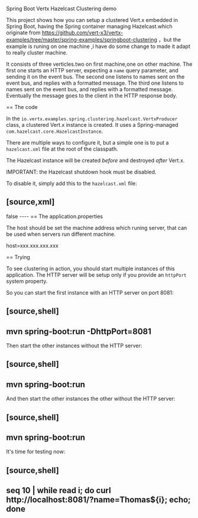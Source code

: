 
Spring Boot Vertx Hazelcast Clustering demo 

This project shows how you can setup a clustered Vert.x embedded in Spring Boot, having the Spring container managing Hazelcast.which originate from 
https://github.com/vert-x3/vertx-examples/tree/master/spring-examples/springboot-clustering ，but the example is runing on
one machine ,i have do some change to made it adapt to really cluster machine.

It consists of three verticles.two on first machine,one on other machine.
The first one starts an HTTP server, expecting a `name` query parameter, and sending it on the event bus.
The second one listens to names sent on the event bus, and replies with a formatted message.
The third one listens to names sent on the event bus, and replies with a formatted message.
Eventually the message goes to the client in the HTTP response body.

== The code

In the `io.vertx.examples.spring.clustering.hazelcast.VertxProducer` class, a clustered Vert.x instance is created.
It uses a Spring-managed `com.hazelcast.core.HazelcastInstance`.

There are multiple ways to configure it, but a simple one is to put a `hazelcast.xml` file at the root of the classpath.

The Hazelcast instance will be created *before* and destroyed *after* Vert.x.

IMPORTANT: the Hazelcast shutdown hook must be disabled.

To disable it, simply add this to the `hazelcast.xml` file:

[source,xml]
----
  <properties>
    <!-- ... other properties ... -->
    <property name="hazelcast.shutdownhook.enabled">false</property>
  </properties>
----
== The application.properties

The host should be set the machine address which runing server, that can be used when servers run different machine.

host=xxx.xxx.xxx.xxx


== Trying

To see clustering in action, you should start multiple instances of this application.
The HTTP server will be setup only if you provide an `httpPort` system property.

So you can start the first instance with an HTTP server on port 8081:

[source,shell]
----
mvn spring-boot:run -DhttpPort=8081
----

Then start the other instances without the HTTP server:

[source,shell]
----
mvn spring-boot:run
----

And then start the other instances the other without the HTTP server:

[source,shell]
----
mvn spring-boot:run
----

It's time for testing now:

[source,shell]
----
seq 10 | while read i; do curl http://localhost:8081/?name=Thomas${i}; echo; done
----
